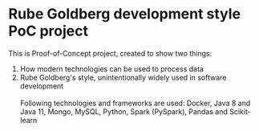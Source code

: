 # Rube Goldberg development style PoC project
This is Proof-of-Concept project, created to show two things:
1. How modern technologies can be used to process data
2. Rube Goldberg's style, unintentionally widely used in software development
<br><br>Following technologies and frameworks are used: Docker, Java 8 and Java 11, Mongo, MySQL, Python, Spark (PySpark), Pandas and Scikit-learn
